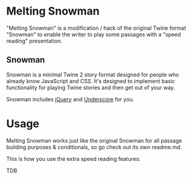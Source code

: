 # Melting Snowman

"Melting Snowman" is a modification / hack of the original Twine format "Snowman" to enable the writer to play some passages with a "speed reading" presentation.

## Snowman

Snowman is a minimal Twine 2 story format designed for people who already know
JavaScript and CSS. It's designed to implement basic functionality for playing
Twine stories and then get out of your way.

Snowman includes [jQuery](http://jquery.com) and [Underscore](http://underscorejs.org/) for you.

# Usage

Melting Snowman works just like the original Snowman for all passage building purposes & conditionals, so go check out its own readme.md.

This is how you use the extra speed reading features:

TDB
